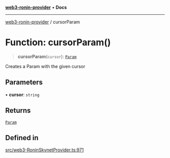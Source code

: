 [**web3-ronin-provider**](../README.md) • **Docs**

***

[web3-ronin-provider](../globals.md) / cursorParam

# Function: cursorParam()

> **cursorParam**(`cursor`): [`Param`](../classes/Param.md)

Creates a Param with the given cursor

## Parameters

• **cursor**: `string`

## Returns

[`Param`](../classes/Param.md)

## Defined in

[src/web3-RoninSkynetProvider.ts:971](https://github.com/chuacw/web3-ronin-provider/blob/1a659b81d9c7d7afbced0ae2b11550f4f6c0a233/src/web3-RoninSkynetProvider.ts#L971)
